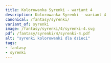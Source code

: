 ```yaml
---
title: Kolorowanka Syrenki - wariant 4
description: Kolorowanka Syrenki - wariant 4
canonical: /fantasy/syrenki/
variant_of: syrenki
image: /fantasy/syrenki/4/syrenki-4.svg
pdf: /fantasy/syrenki/4/syrenki-4.pdf
alt: "syrenki kolorowanki dla dzieci"
tags:
- fantasy
- syrenki
---
```

